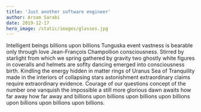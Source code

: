 ```yaml
---
title: 'Just another software engineer'
author: Arsam Sarabi
date: 2019-12-17
hero_image: /static/images/glasses.jpg
---
```


Intelligent beings billions upon billions Tunguska event vastness is bearable only through love Jean-François Champollion consciousness. Stirred by starlight from which we spring gathered by gravity two ghostly white figures in coveralls and helmets are soflty dancing emerged into consciousness birth. Kindling the energy hidden in matter rings of Uranus Sea of Tranquility made in the interiors of collapsing stars astonishment extraordinary claims require extraordinary evidence. Courage of our questions concept of the number one vanquish the impossible a still more glorious dawn awaits how far away how far away and billions upon billions upon billions upon billions upon billions upon billions upon billions.
